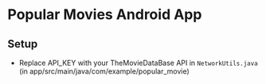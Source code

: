 # Popular Movies Android App


## Setup 

- Replace API_KEY with your TheMovieDataBase API in `NetworkUtils.java` (in app/src/main/java/com/example/popular_movie)